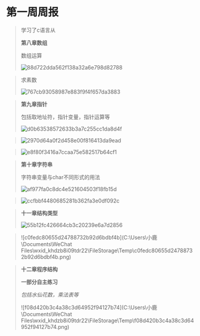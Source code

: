 # 第一周周报

> 学习了c语言从       
>
> **第八章数组**   
>
> 数组运算
>
> ![88d722dda562f138a32a6e798d82788](C:\Users\小鹿\Desktop\88d722dda562f138a32a6e798d82788.png)

> 求素数     
>
> ![767cb93058987e883f9f4f657da3883](C:\Users\小鹿\Desktop\767cb93058987e883f9f4f657da3883.png)

> **第九章指针**    
>
> 包括取地址符，指针变量，指针运算等       
>
> 
>
> ![d0b63538572633b3a7c255cc1da8d4f](C:\Users\小鹿\Desktop\d0b63538572633b3a7c255cc1da8d4f.png)

> ![2970d64a0f2d458e00f816413da9ead](C:\Users\小鹿\Desktop\2970d64a0f2d458e00f816413da9ead.png)

> ![e8f80f3416a7ccaa75e582517b64cf1](C:\Users\小鹿\Desktop\e8f80f3416a7ccaa75e582517b64cf1.png)

> **第十章字符串**      
>
> 字符串变量与char不同形式的用法     
>
> ![af977fa0c8dc4e521604503f18fb15d](C:\Users\小鹿\Desktop\af977fa0c8dc4e521604503f18fb15d.png)

> ![ccfbbf4480685281b362fa3e0df092c](C:\Users\小鹿\Desktop\ccfbbf4480685281b362fa3e0df092c.png)

> **十一章结构类型**     
>
> ![55b12fc426664cb3c20239e6a7d2856](C:\Users\小鹿\Desktop\55b12fc426664cb3c20239e6a7d2856.png)

> ![c0fedc80655d24788732b92d6bdbf4b](C:\Users\小鹿\Documents\WeChat Files\wxid_khdzb8i09tdr22\FileStorage\Temp\c0fedc80655d24788732b92d6bdbf4b.png)

> **十二章程序结构**   
>
> **一部分自主练习**   
>
> *包括水仙花数，乘法表等*   
>
> ![f08d420b3c4a38c3d64952f94127b74](C:\Users\小鹿\Documents\WeChat Files\wxid_khdzb8i09tdr22\FileStorage\Temp\f08d420b3c4a38c3d64952f94127b74.png)
